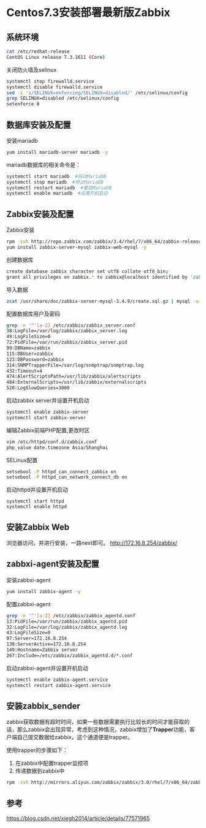 # Centos7.3安装部署最新版Zabbix
## 系统环境
```sh
cat /etc/redhat-release 
CentOS Linux release 7.3.1611 (Core) 
```
关闭防火墙及selinux
```sh
systemctl stop firewalld.service
systemctl disable firewalld.service
sed -i 's/SELINUX=enforcing/SELINUX=disabled/' /etc/selinux/config
grep SELINUX=disabled /etc/selinux/config
setenforce 0
```

## 数据库安装及配置
安装mariadb
```sh
yum install mariadb-server mariadb -y
```
mariadb数据库的相关命令是：
```sh
systemctl start mariadb  #启动MariaDB
systemctl stop mariadb  #停止MariaDB
systemctl restart mariadb  #重启MariaDB
systemctl enable mariadb  #设置开机启动
```
## Zabbix安装及配置
Zabbix安装
```sh
rpm -ivh http://repo.zabbix.com/zabbix/3.4/rhel/7/x86_64/zabbix-release-3.4-1.el7.centos.noarch.rpm
yum install zabbix-server-mysql zabbix-web-mysql -y
```
创建数据库
```sh
create database zabbix character set utf8 collate utf8_bin;
grant all privileges on zabbix.* to zabbix@localhost identified by 'zabbix';
```
导入数据
```sh
zcat /usr/share/doc/zabbix-server-mysql-3.4.9/create.sql.gz | mysql -uzabbix -pzabbix zabbix
```
配置数据库用户及密码
```sh
grep -n '^'[a-Z] /etc/zabbix/zabbix_server.conf
38:LogFile=/var/log/zabbix/zabbix_server.log
49:LogFileSize=0
72:PidFile=/var/run/zabbix/zabbix_server.pid
99:DBName=zabbix
115:DBUser=zabbix
123:DBPassword=zabbix
314:SNMPTrapperFile=/var/log/snmptrap/snmptrap.log
432:Timeout=4
474:AlertScriptsPath=/usr/lib/zabbix/alertscripts
484:ExternalScripts=/usr/lib/zabbix/externalscripts
520:LogSlowQueries=3000
```

启动zabbix server并设置开机启动
```sh
systemctl enable zabbix-server
systemctl start zabbix-server
```
编辑Zabbix前端PHP配置,更改时区
```sh
vim /etc/httpd/conf.d/zabbix.conf
php_value date.timezone Asia/Shanghai
```
SELinux配置
```sh
setsebool -P httpd_can_connect_zabbix on
setsebool -P httpd_can_network_connect_db on
```
启动httpd并设置开机启动
```
systemctl start httpd
systemctl enable httpd
```
## 安装Zabbix Web
浏览器访问，并进行安装，一路next即可。
http://172.16.8.254/zabbix/

## zabbxi-agent安装及配置
安装zabbxi-agent
```sh
yum install zabbix-agent -y
```
配置zabbxi-agent
```sh
grep -n '^'[a-Z] /etc/zabbix/zabbix_agentd.conf 
13:PidFile=/var/run/zabbix/zabbix_agentd.pid
32:LogFile=/var/log/zabbix/zabbix_agentd.log
43:LogFileSize=0
97:Server=172.16.8.254
138:ServerActive=172.16.8.254
149:Hostname=Zabbix server
267:Include=/etc/zabbix/zabbix_agentd.d/*.conf
```
启动zabbxi-agent并设置开机启动
```sh
systemctl enable zabbix-agent.service
systemctl restart zabbix-agent.service
```

## 安装zabbix_sender
zabbix获取数据有超时时间，如果一些数据需要执行比较长的时间才能获取的话，那么zabbix会出现异常，考虑到这种情况，zabbix增加了**Trapper**功能，客户端自己提交数据给zabbix，这个通道便是trapper。

使用trapper的步骤如下：
1. 在zabbix中配置trapper监控项
2. 传递数据到zabbix中
```sh
rpm -ivh http://mirrors.aliyun.com/zabbix/zabbix/3.0/rhel/7/x86_64/zabbix-sender-3.0.5-1.el7.x86_64.rpm
```

## 参考
https://blog.csdn.net/xiegh2014/article/details/77571965